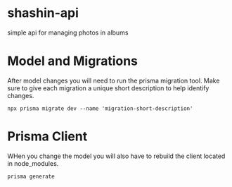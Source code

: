 # shashin-api
simple api for managing photos in albums

# Model and Migrations
After model changes you will need to run the prisma migration tool.  Make sure to give each migration a unique short description to help identify changes.

`npx prisma migrate dev --name 'migration-short-description'`

# Prisma Client
WHen you change the model you will also have to rebuild the client located in node_modules.

`prisma generate`